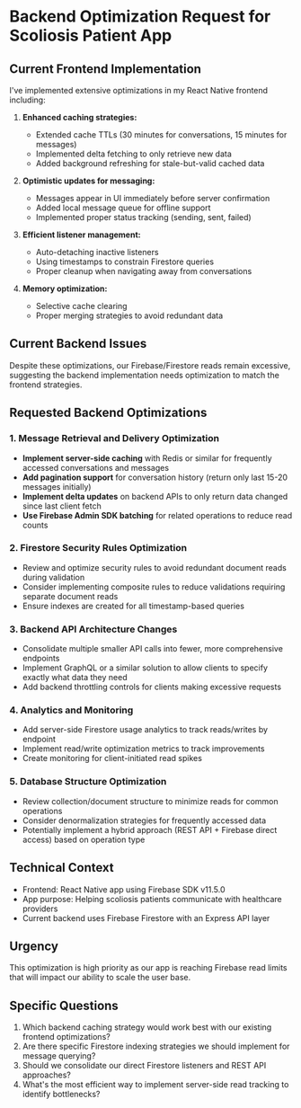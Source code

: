 # Backend Optimization Request for Scoliosis Patient App

## Current Frontend Implementation
I've implemented extensive optimizations in my React Native frontend including:

1. **Enhanced caching strategies:**
   - Extended cache TTLs (30 minutes for conversations, 15 minutes for messages)
   - Implemented delta fetching to only retrieve new data
   - Added background refreshing for stale-but-valid cached data

2. **Optimistic updates for messaging:**
   - Messages appear in UI immediately before server confirmation
   - Added local message queue for offline support
   - Implemented proper status tracking (sending, sent, failed)

3. **Efficient listener management:**
   - Auto-detaching inactive listeners
   - Using timestamps to constrain Firestore queries
   - Proper cleanup when navigating away from conversations

4. **Memory optimization:**
   - Selective cache clearing
   - Proper merging strategies to avoid redundant data

## Current Backend Issues
Despite these optimizations, our Firebase/Firestore reads remain excessive, suggesting the backend implementation needs optimization to match the frontend strategies.

## Requested Backend Optimizations

### 1. Message Retrieval and Delivery Optimization
- **Implement server-side caching** with Redis or similar for frequently accessed conversations and messages
- **Add pagination support** for conversation history (return only last 15-20 messages initially)
- **Implement delta updates** on backend APIs to only return data changed since last client fetch
- **Use Firebase Admin SDK batching** for related operations to reduce read counts

### 2. Firestore Security Rules Optimization
- Review and optimize security rules to avoid redundant document reads during validation
- Consider implementing composite rules to reduce validations requiring separate document reads
- Ensure indexes are created for all timestamp-based queries

### 3. Backend API Architecture Changes
- Consolidate multiple smaller API calls into fewer, more comprehensive endpoints
- Implement GraphQL or a similar solution to allow clients to specify exactly what data they need
- Add backend throttling controls for clients making excessive requests

### 4. Analytics and Monitoring
- Add server-side Firestore usage analytics to track reads/writes by endpoint
- Implement read/write optimization metrics to track improvements
- Create monitoring for client-initiated read spikes

### 5. Database Structure Optimization
- Review collection/document structure to minimize reads for common operations
- Consider denormalization strategies for frequently accessed data
- Potentially implement a hybrid approach (REST API + Firebase direct access) based on operation type

## Technical Context
- Frontend: React Native app using Firebase SDK v11.5.0
- App purpose: Helping scoliosis patients communicate with healthcare providers
- Current backend uses Firebase Firestore with an Express API layer

## Urgency
This optimization is high priority as our app is reaching Firebase read limits that will impact our ability to scale the user base.

## Specific Questions
1. Which backend caching strategy would work best with our existing frontend optimizations?
2. Are there specific Firestore indexing strategies we should implement for message querying?
3. Should we consolidate our direct Firestore listeners and REST API approaches?
4. What's the most efficient way to implement server-side read tracking to identify bottlenecks? 